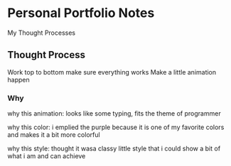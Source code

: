 # Personal Portfolio Notes
My Thought Processes
## Thought Process
Work top to bottom
make sure everything works
Make a little animation happen
### Why
why this animation: looks like some typing, fits the theme of programmer

why this color: i emplied the purple because it is one of my favorite colors and makes it a bit more colorful

why this style: thought it wasa classy little style that i could show a bit of what i am and can achieve
